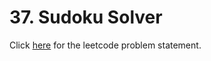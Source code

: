 # 37. Sudoku Solver

Click [here](https://leetcode.com/problems/sudoku-solver/) for the leetcode problem statement.
